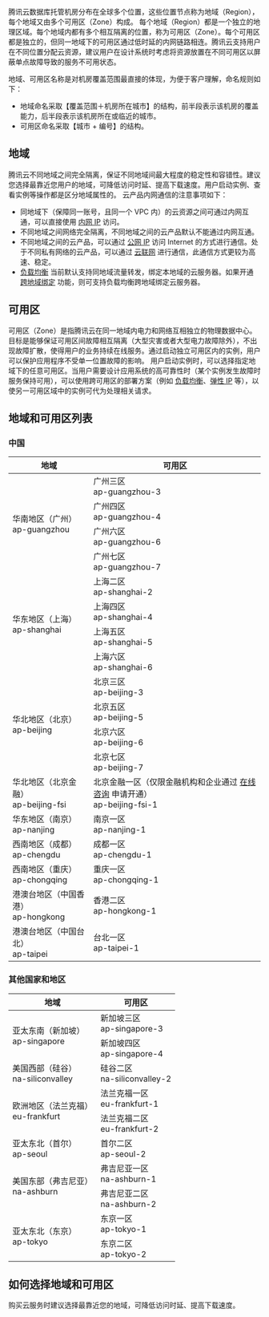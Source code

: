 腾讯云数据库托管机房分布在全球多个位置，这些位置节点称为地域（Region），每个地域又由多个可用区（Zone）构成。
每个地域（Region）都是一个独立的地理区域。每个地域内都有多个相互隔离的位置，称为可用区（Zone）。每个可用区都是独立的，但同一地域下的可用区通过低时延的内网链路相连。腾讯云支持用户在不同位置分配云资源，建议用户在设计系统时考虑将资源放置在不同可用区以屏蔽单点故障导致的服务不可用状态。

地域、可用区名称是对机房覆盖范围最直接的体现，为便于客户理解，命名规则如下：

- 地域命名采取【覆盖范围＋机房所在城市】的结构，前半段表示该机房的覆盖能力，后半段表示该机房所在或临近的城市。
- 可用区命名采取【城市 + 编号】的结构。

## 地域
腾讯云不同地域之间完全隔离，保证不同地域间最大程度的稳定性和容错性。建议您选择最靠近您用户的地域，可降低访问时延、提高下载速度。用户启动实例、查看实例等操作都是区分地域属性的。
云产品内网通信的注意事项如下：
- 同地域下（保障同一账号，且同一个 VPC 内）的云资源之间可通过内网互通，可以直接使用 [内网 IP](https://intl.cloud.tencent.com/document/product/213/5225) 访问。
- 不同地域之间网络完全隔离，不同地域之间的云产品默认不能通过内网互通。
- 不同地域之间的云产品，可以通过 [公网 IP](https://intl.cloud.tencent.com/document/product/213/5224) 访问 Internet 的方式进行通信。处于不同私有网络的云产品，可以通过 [云联网](https://www.tencentcloud.com/document/product/1003) 进行通信，此通信方式更较为高速、稳定。
- [负载均衡](https://www.tencentcloud.com/document/product/214) 当前默认支持同地域流量转发，绑定本地域的云服务器。如果开通 [跨地域绑定](https://www.tencentcloud.com/zh/document/product/214/38441) 功能，则可支持负载均衡跨地域绑定云服务器。

## 可用区
可用区（Zone）是指腾讯云在同一地域内电力和网络互相独立的物理数据中心。目标是能够保证可用区间故障相互隔离（大型灾害或者大型电力故障除外），不出现故障扩散，使得用户的业务持续在线服务。通过启动独立可用区内的实例，用户可以保护应用程序不受单一位置故障的影响。
用户启动实例时，可以选择指定地域下的任意可用区。当用户需要设计应用系统的高可靠性时（某个实例发生故障时服务保持可用），可以使用跨可用区的部署方案（例如 [负载均衡](https://www.tencentcloud.com/document/product/214)、[弹性 IP](https://intl.cloud.tencent.com/document/product/213/5733) 等），以使另一可用区域中的实例可代为处理相关请求。

## 地域和可用区列表
### 中国
<table class="table-striped">
<thead><tr><th>地域</th><th>可用区</th></tr></thead>
<tbody>
<tr>
<td rowspan="4">华南地区（广州）<br> ap-guangzhou</td>
<td>广州三区<br> ap-guangzhou-3</td></tr>	
<tr>
<td>广州四区<br> ap-guangzhou-4</td></tr>
<tr>
<td>广州六区<br> ap-guangzhou-6</td></tr>
<tr>
<td>广州七区<br> ap-guangzhou-7</td></tr>
<tr>
<td rowspan="4">华东地区（上海）<br>ap-shanghai</td>
<td>上海二区<br>ap-shanghai-2</td></tr>
<tr>
<td>上海四区<br>ap-shanghai-4</td></tr>
<tr>
<td>上海五区<br>ap-shanghai-5</td></tr>
<tr>
<td>上海六区<br>ap-shanghai-6</td></tr>
<tr>
<td rowspan="4">华北地区（北京）<br>ap-beijing</td>
<td>北京三区<br>ap-beijing-3</td></tr>
<tr>
<td>北京五区<br>ap-beijing-5</td></tr>
<tr>
<td>北京六区<br>ap-beijing-6</td></tr>
<tr>
<td>北京七区<br>ap-beijing-7</td></tr>
<td rowspan="1">华北地区（北京金融）<br>ap-beijing-fsi</td>
<td>北京金融一区（仅限金融机构和企业通过 <a href="https://cloud.tencent.com/online-service?from=sales&source=PRESALE">在线咨询</a> 申请开通）<br>ap-beijing-fsi-1</td></tr>
<tr>
<td rowspan="1">华东地区（南京）<br>ap-nanjing</td>
<td>南京一区<br>ap-nanjing-1</td></tr>
<tr>
<td >西南地区（成都）<br>ap-chengdu</td>
<td>成都一区<br>ap-chengdu-1</td></tr>
<tr>
<td >西南地区（重庆）<br>ap-chongqing</td>
<td>重庆一区<br>ap-chongqing-1</td></tr>
<tr>
<td rowspan="1">港澳台地区（中国香港）<br>ap-hongkong</td>
<td>香港二区<br>ap-hongkong-1</td></tr>
<tr>
<td rowspan="1">港澳台地区（中国台北）<br>ap-taipei</td>
<td>台北一区<br>ap-taipei-1</td></tr>
</tbody></table>	

### 其他国家和地区
<table class="table-striped">
<thead><tr><th>地域</th><th>可用区</th></tr></thead>
<tbody>
<tr>
<td rowspan="2">亚太东南（新加坡）<br>ap-singapore</td>
<td>新加坡三区<br>ap-singapore-3</td></tr>
<tr>
<td>新加坡四区<br>ap-singapore-4</td></tr>
<tr>
<td rowspan="1">美国西部（硅谷）<br>na-siliconvalley</td>
<td>硅谷二区<br>na-siliconvalley-2</td></tr>
<tr>
<td rowspan="2">欧洲地区（法兰克福）<br>eu-frankfurt</td>
<td>法兰克福一区<br>eu-frankfurt-1</td></tr>
<tr>
<td>法兰克福二区<br>eu-frankfurt-2</td></tr>
<tr>
<td rowspan="1">亚太东北（首尔）<br>ap-seoul</td>
<td>首尔二区<br>ap-seoul-2</td></tr>
<tr>
<td rowspan="2">美国东部（弗吉尼亚）<br>na-ashburn</td>
<td>弗吉尼亚一区<br>na-ashburn-1</td></tr>
<tr>
<td>弗吉尼亚二区<br>na-ashburn-2</td></tr>
<tr>
<td rowspan="2">亚太东北（东京）<br>ap-tokyo</td>
<td>东京一区<br>ap-tokyo-1</td></tr>
<tr>
<td>东京二区<br>ap-tokyo-2</td></tr>
</tbody></table>	

## 如何选择地域和可用区
购买云服务时建议选择最靠近您的地域，可降低访问时延、提高下载速度。
